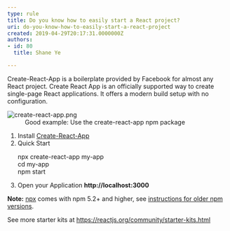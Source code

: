 ```yaml
---
type: rule
title: Do you know how to easily start a React project?
uri: do-you-know-how-to-easily-start-a-react-project
created: 2019-04-29T20:17:31.0000000Z
authors:
- id: 80
  title: Shane Ye

---
```




<span class='intro'> Create-React-App is a boilerplate provided by Facebook for almost any React project. Create React App is an officially supported way to create single-page React applications. It offers a modern build setup with no configuration.<br> </span>

<dl class="goodImage"><dt> 
      <img src="/PublishingImages/create-react-app.png" alt="create-react-app.png" /> 
      <br> 
   </dt><dd>Good example&#58; Use the create-react-app npm package 
      <br></dd></dl><ol><li>​​Install&#160;<a href="https&#58;//github.com/facebook/create-react-app">Create-React-App​</a></li><li>Quick Start 
      <p class="ssw15-rteElement-CodeArea">npx create-react-app my-app<br>cd my-app<br>npm start</p></li><li>Open your Application&#160;<b>http&#58;//localhost&#58;3000</b></li></ol><p>
   <b>Note&#58;</b>&#160;<a href="https&#58;//medium.com/%40maybekatz/introducing-npx-an-npm-package-runner-55f7d4bd282b">npx</a>&#160;comes with npm 5.2+ and higher, see&#160;<a href="https&#58;//gist.github.com/gaearon/4064d3c23a77c74a3614c498a8bb1c5f">instructions for older npm versions</a>.<i></i></p><p>See more starter kits at&#160;<a href="https&#58;//reactjs.org/community/starter-kits.html">https&#58;//reactjs.org/community/starter-kits.html</a><br></p>



